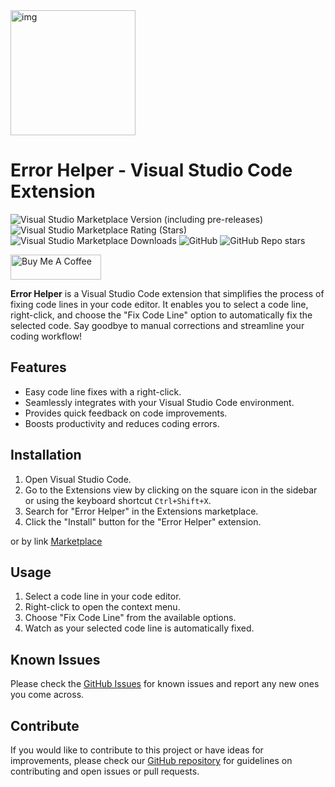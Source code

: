<div aling=center>
<img width=200 src="https://i.ibb.co/J7m7qpQ/IMG-20231025-135359-087.png" alt="img">
<h1>Error Helper - Visual Studio Code Extension</h1>
</div>

![Visual Studio Marketplace Version (including pre-releases)](https://img.shields.io/visual-studio-marketplace/v/FoPPi.errorhelper)
![Visual Studio Marketplace Rating (Stars)](https://img.shields.io/visual-studio-marketplace/stars/FoPPi.errorhelper)
![Visual Studio Marketplace Downloads](https://img.shields.io/visual-studio-marketplace/d/FoPPi.errorhelper)
![GitHub](https://img.shields.io/github/license/FoPPi/ErrorHelper)
![GitHub Repo stars](https://img.shields.io/github/stars/FoPPi/ErrorHelper)

<a href="https://www.buymeacoffee.com/FoPPi" target="_blank"><img src="https://cdn.buymeacoffee.com/buttons/v2/default-blue.png" alt="Buy Me A Coffee" style="height: 40px !important;width: 145px !important;" ></a>

**Error Helper** is a Visual Studio Code extension that simplifies the process of fixing code lines in your code editor. It enables you to select a code line, right-click, and choose the "Fix Code Line" option to automatically fix the selected code. Say goodbye to manual corrections and streamline your coding workflow!

## Features

- Easy code line fixes with a right-click.
- Seamlessly integrates with your Visual Studio Code environment.
- Provides quick feedback on code improvements.
- Boosts productivity and reduces coding errors.

## Installation

1. Open Visual Studio Code.
2. Go to the Extensions view by clicking on the square icon in the sidebar or using the keyboard shortcut `Ctrl+Shift+X`.
3. Search for "Error Helper" in the Extensions marketplace.
4. Click the "Install" button for the "Error Helper" extension.

or by link [Marketplace](https://marketplace.visualstudio.com/items?itemName=FoPPi.errorhelper)

## Usage

1. Select a code line in your code editor.
2. Right-click to open the context menu.
3. Choose "Fix Code Line" from the available options.
4. Watch as your selected code line is automatically fixed.

## Known Issues

Please check the [GitHub Issues](https://github.com/FoPPi/ErrorHelper/issues) for known issues and report any new ones you come across.

## Contribute

If you would like to contribute to this project or have ideas for improvements, please check our [GitHub repository](https://github.com/FoPPi/ErrorHelper) for guidelines on contributing and open issues or pull requests.

